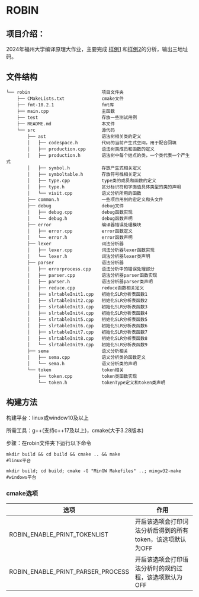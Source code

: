 # ROBIN

## 项目介绍：

2024年福州大学编译原理大作业，主要完成 [样例1](./test/test2) 和[样例2](./test/test11)的分析，输出三地址码。

## 文件结构

```
└── robin                           项目文件夹
    ├── CMakeLists.txt              cmake文件
    ├── fmt-10.2.1                  fmt库
    ├── main.cpp                    主函数
    ├── test                        存放一些测试用例
    ├── README.md                   本文件
    └── src                         源代码
        ├── ast                     语法树相关类的定义
        │   ├── codespace.h         代码的当前产生式空间，用于配合回填
        │   ├── production.cpp      语法树类成员和函数的定义
        │   ├── production.h        语法树中每个结点的类，一个类代表一个产生式
        │   ├── symbol.h            存放产生式相关定义
        │   ├── symboltable.h       存放符号栈相关定义
        │   ├── type.cpp            type类的成员和函数的定义
        │   ├── type.h              区分标识符和字面值具体类型的类的声明
        │   └── visit.cpp           语义分析所用的函数
        ├── common.h                一些项目用到的宏定义和头文件
        ├── debug                   debug文件
        │   ├── debug.cpp           debug函数实现
        │   └── debug.h             debug函数声明
        ├── error                   编译器错误处理模块
        │   ├── error.cpp           error函数定义
        │   └── error.h             error函数声明
        ├── lexer                   词法分析器
        │   ├── lexer.cpp           词法分析器lexer函数实现
        │   └── lexer.h             词法分析器lexer类声明
        ├── parser                  语法分析器
        │   ├── errorprocess.cpp    语法分析中的错误处理部分
        │   ├── parser.cpp          语法分析器parser函数实现
        │   ├── parser.h            语法分析器parser类声明
        │   ├── reduce.cpp          reduce函数相关定义
        │   ├── slrtableInit1.cpp   初始化SLR分析表函数1
        │   ├── slrtableInit2.cpp   初始化SLR分析表函数2
        │   ├── slrtableInit3.cpp   初始化SLR分析表函数3
        │   ├── slrtableInit4.cpp   初始化SLR分析表函数4
        │   ├── slrtableInit5.cpp   初始化SLR分析表函数5
        │   ├── slrtableInit6.cpp   初始化SLR分析表函数6
        │   ├── slrtableInit7.cpp   初始化SLR分析表函数7
        │   ├── slrtableInit8.cpp   初始化SLR分析表函数8
        │   └── slrtableInit9.cpp   初始化SLR分析表函数9
        ├── sema                    语义分析相关
        │   ├── sema.cpp            语义分析类的函数定义
        │   └── sema.h              语义分析类的声明
        └── token                   token相关
            ├── token.cpp           token类函数实现
            └── token.h             tokenType定义和token类声明
```

## 构建方法

构建平台：linux或window10及以上

所需工具：g++(支持c++17及以上)，cmake(大于3.28版本)

步骤：在robin文件夹下运行以下命令

```shell
mkdir build && cd build && cmake .. && make                          #linux平台
```

```shell
mkdir build; cd build; cmake -G "MinGW Makefiles" ..; mingw32-make   #windows平台
```

### cmake选项

| 选项                              | 作用                                                       |
| --------------------------------- | ---------------------------------------------------------- |
| ROBIN_ENABLE_PRINT_TOKENLIST      | 开启该选项会打印词法分析后得到的所有token，该选项默认为OFF |
| ROBIN_ENABLE_PRINT_PARSER_PROCESS | 开启该选项会打印语法分析时的规约过程，该选项默认为OFF      |

